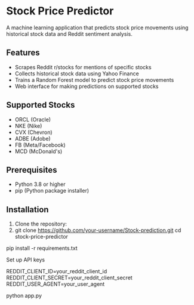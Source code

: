 # Stock Price Predictor

A machine learning application that predicts stock price movements using historical stock data and Reddit sentiment analysis.

## Features
- Scrapes Reddit r/stocks for mentions of specific stocks
- Collects historical stock data using Yahoo Finance
- Trains a Random Forest model to predict stock price movements
- Web interface for making predictions on supported stocks

## Supported Stocks
- ORCL (Oracle)
- NKE (Nike)
- CVX (Chevron)
- ADBE (Adobe)
- FB (Meta/Facebook)
- MCD (McDonald's)

## Prerequisites
- Python 3.8 or higher
- pip (Python package installer)

## Installation

1. Clone the repository:
2. git clone https://github.com/your-username/Stock-prediction.git
cd stock-price-predictor

pip install -r requirements.txt

Set up API keys

REDDIT_CLIENT_ID=your_reddit_client_id 
REDDIT_CLIENT_SECRET=your_reddit_client_secret
REDDIT_USER_AGENT=your_user_agent

python app.py


